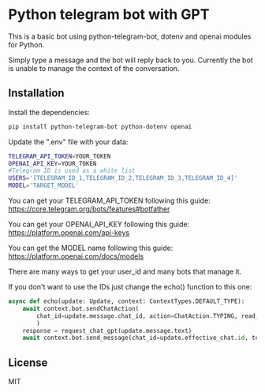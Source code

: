 # Python telegram bot with GPT
This is a basic bot using python-telegram-bot, dotenv and openai modules for Python.

Simply type a message and the bot will reply back to you.
Currently the bot is unable to manage the context of the conversation.

## Installation

Install the dependencies:
```sh
pip install python-telegram-bot python-dotenv openai
```

Update the ".env" file with your data:
```sh
TELEGRAM_API_TOKEN=YOUR_TOKEN
OPENAI_API_KEY=YOUR_TOKEN
#Telegram ID is used as a white list
USERS='[TELEGRAM_ID_1,TELEGRAM_ID_2,TELEGRAM_ID_3,TELEGRAM_ID_4]'
MODEL='TARGET_MODEL'
```

You can get your TELEGRAM_API_TOKEN following this guide:
https://core.telegram.org/bots/features#botfather

You can get your OPENAI_API_KEY following this guide:
https://platform.openai.com/api-keys

You can get the MODEL name following this guide:
https://platform.openai.com/docs/models

There are many ways to get your user_id and many bots that manage it.

If you don't want to use the IDs just change the echo() function to this one:
```python
async def echo(update: Update, context: ContextTypes.DEFAULT_TYPE):
    await context.bot.sendChatAction(
        chat_id=update.message.chat_id, action=ChatAction.TYPING, read_timeout=15
        )
    response = request_chat_gpt(update.message.text)
    await context.bot.send_message(chat_id=update.effective_chat.id, text=response)
```

## License

MIT
